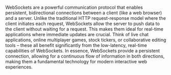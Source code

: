 WebSockets are a powerful communication protocol that enables persistent, bidirectional connections between a client (like a web browser) and a server. Unlike the traditional HTTP request-response model where the client initiates each request, WebSockets allow the server to push data to the client without waiting for a request. This makes them ideal for real-time applications where immediate updates are crucial. Think of live chat applications, online multiplayer games, stock tickers, or collaborative editing tools – these all benefit significantly from the low-latency, real-time capabilities of WebSockets. In essence, WebSockets provide a persistent connection, allowing for a continuous flow of information in both directions, making them a fundamental technology for modern interactive web experiences.